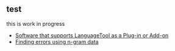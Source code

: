 ## test

this is work in progress

* [Software that supports LanguageTool as a Plug-in or Add-on](/software-that-supports-languagetool-as-a-plug-in-or-add-on)
* [Finding errors using n-gram data](/finding-errors-using-n-gram-data)
